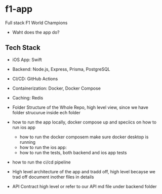 # f1-app
Full stack F1 World Champions

- Waht does the app do?

## Tech Stack
- iOS App: Swift
- Backend: Node.js, Express, Prisma, PostgreSQL
- CI/CD: GitHub Actions
- Containerization: Docker, Docker Compose
- Caching: Redis

- Folder Structure of the Whole Repo, high level view, since we have folder strucurue inside ech folder 
- how to run the app locally, docker compose up and speciics on how to run ios app 
    - how to run the docker composem make sure docker desktop is running
    - how to run the ios app:
    - how to run the tests, both backend and ios app tests
- how to run the ci/cd pipeline
- High level architecture of the app and tradd off, high level becayse we trad off document inother files in details 
- API Contract high level or refer to our API md file under backend folder 



